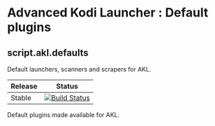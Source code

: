 # Advanced Kodi Launcher : Default plugins
## script.akl.defaults
Default launchers, scanners and scrapers for AKL.

| Release | Status |
|----|----|
| Stable | [![Build Status](https://dev.azure.com/jnpro/AKL/_apis/build/status/script.akl.defaults?branchName=main)](https://dev.azure.com/jnpro/AKL/_build/latest?definitionId=6&branchName=main)|

Default plugins made available for AKL.